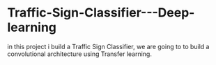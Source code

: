 # Traffic-Sign-Classifier---Deep-learning
in this project i build a Traffic Sign Classifier, we are going to to build a convolutional architecture using Transfer learning.
